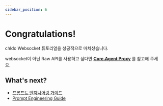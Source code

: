 ```yaml
---
sidebar_position: 6
---
```


# Congratulations!

chldo Websocket 튜토리얼을 성공적으로 마치셨습니다.

websocket이 아닌 Raw API를 사용하고 싶다면 **[Core.Agent Proxy](../coredotagentproxy/coredotagent-intro.md)** 를 참고해 주세요.

## What's next?

-   [프롬프트 엔지니어링 가이드](https://www.promptingguide.ai/kr)
-   [Prompt Engineering Guide](https://www.promptingguide.ai/kr)
